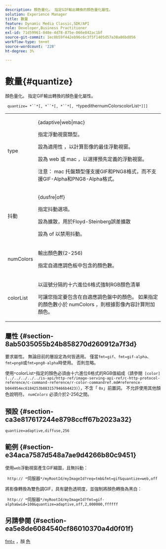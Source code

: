 ```yaml
---
description: 顏色量化。 指定GIF輸出轉換的顏色量化屬性。
solution: Experience Manager
title: 數量
feature: Dynamic Media Classic,SDK/API
role: Developer,Business Practitioner
exl-id: 71d59961-848e-4d78-875e-066e842ac1bf
source-git-commit: 1ec8b59f442eb96c6c3f5f1405d57a38a86bd056
workflow-type: tm+mt
source-wordcount: '228'
ht-degree: 3%

---
```


# 數量{#quantize}

顏色量化。 指定GIF輸出轉換的顏色量化屬性。

` quantize= *``*[, *``*[, *``*[, *`typedithernumColorscolorList`*]]]`

<table id="table_A669A9058C8043A5BAE80B03A13B015B"> 
 <tbody> 
  <tr> 
   <td colname="col1"> <p> <span class="codeph"> <span class="varname"> type  </span> </span> </p> </td> 
   <td colname="col2"> <p> <span class="codeph"> {adaptive|web|mac}  </span> </p> <p>指定浮動視窗類型。 </p> <p>設為<span class="codeph">適用性</span> ，以計算影像的最佳浮動視窗。 </p> <p>設為<span class="codeph"> web </span>或<span class="codeph"> mac </span> ，以選擇預先定義的浮動視窗。 </p> <p> <p>注意： <span class="codeph"> mac </span>托盤類型僅支援GIF和PNG8格式，而不支援GIF-Alpha和PNG8-Alpha格式。 </p> </p> </td> 
  </tr> 
  <tr> 
   <td colname="col1"> <p> <span class="codeph"> <span class="varname"> 抖動  </span> </span> </p> </td> 
   <td colname="col2"> <p> <span class="codeph"> {dusfre|off}  </span> </p> <p>指定抖動選項。 </p> <p>設為<span class="codeph">擴散</span>，用於Floyd-Steinberg誤差擴散 </p> <p>設為<span class="codeph"> of </span>以禁用抖動。 </p> </td> 
  </tr> 
  <tr> 
   <td colname="col1"> <p> <span class="codeph"> <span class="varname"> numColors  </span> </span> </p> </td> 
   <td colname="col2"> <p>輸出顏色數(2-256) </p> <p>指定<span class="codeph">自適應</span>調色板中包含的顏色數。 </p> </td> 
  </tr> 
  <tr> 
   <td colname="col1"> <p> <span class="codeph"> <span class="varname"> colorList  </span> </span> </p> </td> 
   <td colname="col2"> <p>以逗號分隔的十六進位6格式強制RGB顏色清單 </p> <p>可讓您指定要包含在<span class="codeph">自適應</span>調色盤中的顏色。 如果指定的顏色數小於<span class="codeph"> <span class="varname"> numColors </span> </span>，則根據影像內容計算附加顏色。 </p> </td> 
  </tr> 
 </tbody> 
</table>

## 屬性 {#section-8ab5035055b24b858270d260912a7f3d}

要求屬性。 無論目前的層設定為何皆適用。 僅當`fmt=gif`、`fmt=gif-alpha`、`fmt=png8`或`fmt=png8-alpha`時使用。 否則忽略。

使用`*`colorList`*`指定的顏色必須由十六進位6格式的RGB值組成（請參閱` [color](../../../../../is-api/http-ref/image-serving-api-ref/c-http-protocol-reference/c-command-reference/r-color-commandref.md#reference-b044954ec6184253b8831579466b4423)`），不含「 `0x`」前置詞。 不允許使用其他顏色說明符。 *`numColors`* 必須介於2-256之間。

## 預設 {#section-ca3e817617244e8798ccff67b2023a32}

`quantize=adaptive,diffuse,256`

## 範例 {#section-e34aca7587d548a7ae9d4266b80c9451}

使用`web`浮動視窗產生GIF縮圖，且無抖動：

` http:// *`伺服器`*/myRootId/myImageId?req=tmb&fmt=gif&quantize=web,off`

將影像轉換為雙色調GIF，具有鍵色透明度，並強制將顏色轉換為黑白：

` http:// *`伺服器`*/myRootId/myImageId?fmt=gif-alpha&wid=100&quantize=adaptive,off,2,000000,ffffff`

## 另請參閱 {#section-ea5e8de6084540cf86010370a4d0f01f}

[fmt=](../../../../../is-api/http-ref/image-serving-api-ref/c-http-protocol-reference/c-command-reference/r-is-http-fmt.md#reference-cdf10043423b45ba9fe15157fb3ae37a) ，顏 [色](/help/aem-is-ir-api/is-api/http-ref/image-serving-api-ref/c-http-protocol-reference/c-data-types/r-is-http-color.md)
